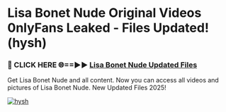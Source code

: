 # Lisa Bonet Nude Original Videos 0nlyFans Leaked - Files Updated! (hysh)

<h3>🔴 CLICK HERE 🌐==►► <a href="https://tinyurl.com/yc6ubb5a" rel="nofollow">Lisa Bonet Nude Updated Files</a></h3>

Get Lisa Bonet Nude and all content. Now you can access all videos and pictures of Lisa Bonet Nude. New Updated Files 2025!

[![hysh](https://i.imgur.com/7eu0CRL.gif)](https://tinyurl.com/yc6ubb5a)
